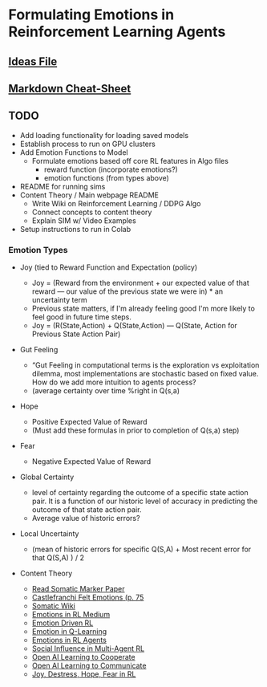# Formulating Emotions in Reinforcement Learning Agents

## [Ideas File](https://docs.google.com/document/d/1c3yM_woKnLbukBI9sGDSJJ4zpply-S0q2qNzZN6L4VE/edit)
## [Markdown Cheat-Sheet](https://github.com/adam-p/markdown-here/wiki/Markdown-Cheatsheet)
## TODO 
- Add loading functionality for loading saved models
- Establish process to run on GPU clusters
- Add Emotion Functions to Model 
    - Formulate emotions based off core RL features in Algo files
        - reward function (incorporate emotions?)
        - emotion functions (from types above)
- README for running sims
- Content Theory / Main webpage README
    - Write Wiki on Reinforcement Learning / DDPG Algo 
    - Connect concepts to content theory 
    - Explain SIM w/ Video Examples
- Setup instructions to run in Colab


### Emotion Types
- Joy (tied to Reward Function and Expectation (policy)
    - Joy = (Reward from the environment + our expected value of that
    reward — our value of the previous state we were in) * an uncertainty term 
    - Previous state matters, if I'm already feeling good I'm more
    likely to feel good in future time steps.
    - Joy = (R(State,Action) + Q(State,Action) — Q(State, Action for Previous 
    State Action Pair)
- Gut Feeling
    - “Gut Feeling in computational terms is the exploration vs exploitation
    dilemma, most implementations are stochastic based on fixed value. How do
    we add more intuition to agents process? 
    - (average certainty over time %right in Q(s,a)
- Hope
    - Positive Expected Value of Reward 
    - (Must add these formulas in prior to completion of Q(s,a) step)
- Fear
    - Negative Expected Value of Reward
- Global Certainty
    -  level of certainty regarding the outcome of a specific state action pair. 
    It is a function of our historic level of accuracy in predicting the outcome 
    of that state action pair.
    - Average value of historic errors?
- Local Uncertainty
    - (mean of historic errors for specific Q(S,A) + Most recent error 
    for that Q(S,A) ) / 2

- Content Theory
    - [Read Somatic Marker Paper](https://www.brainmaster.com/software/pubs/brain/Dunn%20somatic_marker_hypothesis.pdf)
    - [Castlefranchi Felt Emotions (p. 75](https://d2l.depaul.edu/d2l/le/content/745964/viewContent/6387839/View)
    - [Somatic Wiki](https://en.wikipedia.org/wiki/Somatic_marker_hypothesis)
    - [Emotions in RL Medium](https://medium.com/datadriveninvestor/reinforcement-learning-towards-an-emotion-based-behavior-system-73e833c1ba75)
    - [Emotion Driven RL](https://pdfs.semanticscholar.org/0818/f199953a13fd933759beb8b2f461225c1cd8.pdf)
    - [Emotion in Q-Learning](https://arxiv.org/pdf/1609.01468.pdf)
    - [Emotions in RL Agents](https://arxiv.org/pdf/1705.05172.pdf)
    - [Social Influence in Multi-Agent RL](https://arxiv.org/pdf/1810.08647.pdf)
    - [Open AI Learning to Cooperate](https://openai.com/blog/learning-to-cooperate-compete-and-communicate/)
    - [Open AI Learning to Communicate](https://openai.com/blog/learning-to-cooperate-compete-and-communicate/)
    - [Joy, Destress, Hope, Fear in RL](https://dl.acm.org/doi/10.5555/2615731.2616089O)


    



